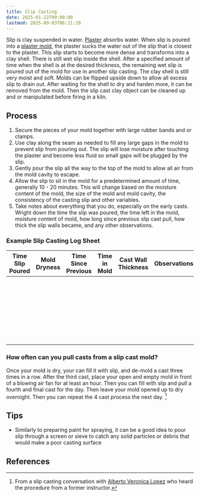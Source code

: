 ```yaml
---
title: Slip Casting
date: 2025-01-22T09:00:00
lastmod: 2025-09-03T06:21:29
---
```


Slip is clay suspended in water. [Plaster](./plaster.md) absorbs water. When slip is poured into a [plaster mold](./plaster-molds.md), the plaster sucks the water out of the slip that is closest to the plaster. This slip starts to become more dense and transforms into a clay shell. There is still wet slip inside the shell. After a specified amount of time when the shell is at the desired thickness, the remaining wet slip is poured out of the mold for use in another slip casting. The clay shell is still very moist and soft. Molds can be flipped upside down to allow all excess slip to drain out. After waiting for the shell to dry and harden more, it can be removed from the mold. Then the slip cast clay object can be cleaned up and or manipulated before firing in a kiln.

## Process

1. Secure the pieces of your mold together with large rubber bands and or clamps.
2. Use clay along the seam as needed to fill any large gaps in the mold to prevent slip from pouring out. The slip will lose moisture after touching the plaster and become less fluid so small gaps will be plugged by the slip.
3. Gently pour the slip all the way to the top of the mold to allow all air from the mold cavity to escape.
4. Allow the slip to sit in the mold for a predetermined amount of time, generally 10 - 20 minutes. This will change based on the moisture content of the mold, the size of the mold and mold cavity, the consistency of the casting slip and other variables.
5. Take notes about everything that you do, especially on the early casts. Wright down the time the slip was poured, the time left in the mold, moisture content of mold, how long since previous slip cast pull, how thick the slip walls became, and any other observations.

### Example Slip Casting Log Sheet

<div class="responsive-table-markdown">

| Time Slip Poured | Mold Dryness | Time Since Previous | Time in Mold | Cast Wall Thickness | Observations |
| ---------------- | ------------ | ------------------- | ------------ | ------------------- | ------------ |
| &nbsp;           | &nbsp;       | &nbsp;              | &nbsp;       | &nbsp;              | &nbsp;       |
| &nbsp;           | &nbsp;       | &nbsp;              |              |                     |              |
| &nbsp;           |              | &nbsp;              | &nbsp;       |                     |              |
|                  |              | &nbsp;              |              |                     |              |
|                  |              | &nbsp;              |              |                     |              |
|                  |              | &nbsp;              |              |                     |              |
|                  |              | &nbsp;              |              |                     |              |

</div>

### How often can you pull casts from a slip cast mold?

Once your mold is dry, your can fill it with slip, and de-mold a cast three times in a row. After the third cast, place your open and empty mold in front of a blowing air fan for at least an hour. Then you can fill with slip and pull a fourth and final cast for the day. Then leave your mold opened up to dry overnight. Then you can repeat the 4 cast process the next day. [^alberto-1]

## Tips

- Similarly to preparing paint for spraying, it can be a good idea to pour slip through a screen or sieve to catch any solid particles or debris that would make a poor casting surface

## References

[^alberto-1]: From a slip casting conversation with [Alberto Veronica Lopez](https://www.instagram.com/albertoveronicalopez/) who heard the procedure from a former instructor.
